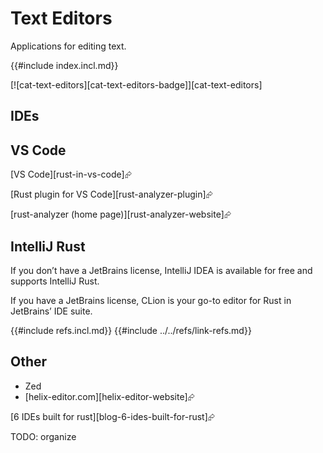 # Text Editors

Applications for editing text.

{{#include index.incl.md}}

[![cat-text-editors][cat-text-editors-badge]][cat-text-editors]

## IDEs

## VS Code

[VS Code][rust-in-vs-code]⮳

[Rust plugin for VS Code][rust-analyzer-plugin]⮳

[rust-analyzer (home page)][rust-analyzer-website]⮳

## IntelliJ Rust

If you don’t have a JetBrains license, IntelliJ IDEA is available for free and supports IntelliJ Rust.

If you have a JetBrains license, CLion is your go-to editor for Rust in JetBrains’ IDE suite.

{{#include refs.incl.md}}
{{#include ../../refs/link-refs.md}}

## Other

- Zed
- [helix-editor.com][helix-editor-website]⮳

[6 IDEs built for rust][blog-6-ides-built-for-rust]⮳

<div class="hidden">
TODO: organize
</div>
